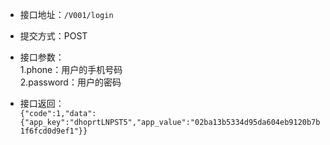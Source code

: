 * 接口地址：`/V001/login`
* 提交方式：POST
* 接口参数：  
  1.phone：用户的手机号码  
  2.password：用户的密码

* 接口返回：  
  `{"code":1,"data":{"app_key":"dhoprtLNPST5","app_value":"02ba13b5334d95da604eb9120b7b1f6fcd0d9ef1"}}`



